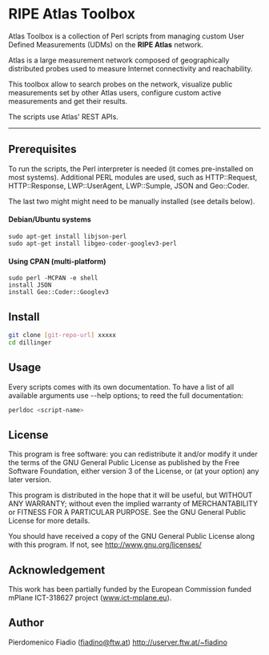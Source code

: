RIPE Atlas Toolbox
=====================

Atlas Toolbox is a collection of Perl scripts from managing custom User Defined Measurements (UDMs) on the **RIPE Atlas** network.

Atlas is a large measurement network composed of geographically distributed probes used to measure Internet connectivity and reachability.

This toolbox allow to search probes on the network, visualize public measurements set by other Atlas users, configure custom active measurements and get their results.

The scripts use Atlas' REST APIs.

----------

Prerequisites
-------------

To run the scripts, the Perl interpreter is needed (it comes pre-installed on most systems). Additional PERL modules are used, such as HTTP::Request, HTTP::Response, LWP::UserAgent, LWP::Sumple, JSON and Geo::Coder.

The last two might might need to be manually installed (see details below).

#### Debian/Ubuntu systems

```
sudo apt-get install libjson-perl
sudo apt-get install libgeo-coder-googlev3-perl
```

#### Using CPAN (multi-platform)

```
sudo perl -MCPAN -e shell
install JSON
install Geo::Coder::Googlev3
```

Install
-------

```sh
git clone [git-repo-url] xxxxx
cd dillinger
```

Usage
-----

Every scripts comes with its own documentation. To have a list of all available arguments use --help options; to reed the full documentation:

```sh
perldoc <script-name>
```

License
-------

This program is free software: you can redistribute it and/or modify
it under the terms of the GNU General Public License as published by
the Free Software Foundation, either version 3 of the License, or
(at your option) any later version.

This program is distributed in the hope that it will be useful,
but WITHOUT ANY WARRANTY; without even the implied warranty of
MERCHANTABILITY or FITNESS FOR A PARTICULAR PURPOSE.  See the
GNU General Public License for more details.

You should have received a copy of the GNU General Public License
along with this program.  If not, see <http://www.gnu.org/licenses/>


Acknowledgement
---------------

This work has been partially funded by the European Commission 
funded mPlane ICT-318627 project (www.ict-mplane.eu).


Author
------

Pierdomenico Fiadio (<fiadino@ftw.at>)
<http://userver.ftw.at/~fiadino>

